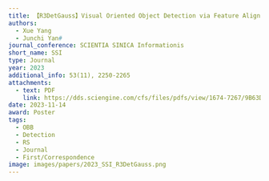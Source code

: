```yaml
---
title: 【R3DetGauss】Visual Oriented Object Detection via Feature Alignment and Gaussian Parameterization
authors:
  - Xue Yang
  - Junchi Yan#
journal_conference: SCIENTIA SINICA Informationis
short_name: SSI
type: Journal
year: 2023
additional_info: 53(11), 2250-2265
attachments:
  - text: PDF
    link: https://dds.sciengine.com/cfs/files/pdfs/view/1674-7267/9B63D36347994E78B304C28490ABFE29.pdf
date: 2023-11-14
award: Poster
tags:
  - OBB
  - Detection
  - RS
  - Journal
  - First/Correspondence
image: images/papers/2023_SSI_R3DetGauss.png
---
```

